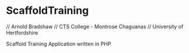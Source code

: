# ScaffoldTraining
// Arnold Bradshaw
// CTS College - Montrose Chaguanas
// University of Hertfordshire

Scaffold Training Application written in PHP

